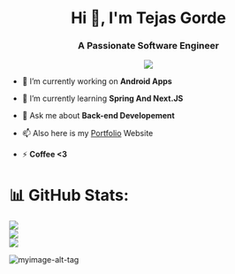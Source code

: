 <h1 align="center">Hi 👋, I'm Tejas Gorde</h1>


<h3 align="center">A Passionate Software Engineer </h3>


<p align="center"><img src="https://komarev.com/ghpvc/?username=iamtejasrg&color=dc143c" alt-"iamtejasrg"/></p>


- 🔭 I’m currently working on **Android Apps**

- 🌱 I’m currently learning **Spring And Next.JS**

- 💬 Ask me about **Back-end Developement**

- 📫 Also here is my [Portfolio](https://iamtejasrg.me/) Website

- ⚡ **Coffee <3**

# 📊 GitHub Stats:
![](https://github-readme-stats.vercel.app/api?username=iamtejasrg&theme=highcontrast&hide_border=false&include_all_commits=true&count_private=true)<br/>
![](https://github-readme-streak-stats.herokuapp.com/?user=iamtejasrg&theme=highcontrast&hide_border=false)<br/>
![](https://github-readme-stats.vercel.app/api/top-langs/?username=iamtejasrg&theme=highcontrast&hide_border=false&include_all_commits=true&count_private=true&layout=compact)

![myimage-alt-tag](https://i.kym-cdn.com/entries/icons/mobile/000/032/773/cap.jpg)
